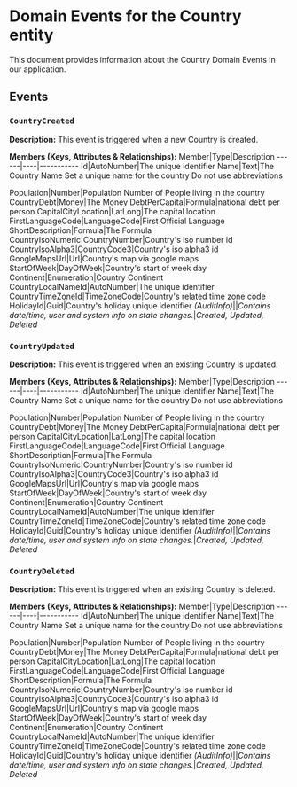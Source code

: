 # Domain Events for the Country entity

This document provides information about the Country Domain Events in our application.

## Events

### `CountryCreated`

**Description:**
This event is triggered when a new Country is created.

**Members (Keys, Attributes & Relationships):**
Member|Type|Description
------|----|-----------
Id|AutoNumber|The unique identifier
Name|Text|The Country Name     Set a unique name for the country Do not use abbreviations

Population|Number|Population Number of People living in the country
CountryDebt|Money|The Money
DebtPerCapita|Formula|national debt per person
CapitalCityLocation|LatLong|The capital location
FirstLanguageCode|LanguageCode|First Official Language
ShortDescription|Formula|The Formula
CountryIsoNumeric|CountryNumber|Country's iso number id
CountryIsoAlpha3|CountryCode3|Country's iso alpha3 id
GoogleMapsUrl|Url|Country's map via google maps
StartOfWeek|DayOfWeek|Country's start of week day
Continent|Enumeration|Country Continent
CountryLocalNameId|AutoNumber|The unique identifier
CountryTimeZoneId|TimeZoneCode|Country's related time zone code
HolidayId|Guid|Country's holiday unique identifier
*(AuditInfo)*||*Contains date/time, user and system info on state changes.*|*Created, Updated, Deleted*


### `CountryUpdated`

**Description:** 
This event is triggered when an existing Country is updated.

**Members (Keys, Attributes & Relationships):**
Member|Type|Description
------|----|-----------
Id|AutoNumber|The unique identifier
Name|Text|The Country Name     Set a unique name for the country Do not use abbreviations

Population|Number|Population Number of People living in the country
CountryDebt|Money|The Money
DebtPerCapita|Formula|national debt per person
CapitalCityLocation|LatLong|The capital location
FirstLanguageCode|LanguageCode|First Official Language
ShortDescription|Formula|The Formula
CountryIsoNumeric|CountryNumber|Country's iso number id
CountryIsoAlpha3|CountryCode3|Country's iso alpha3 id
GoogleMapsUrl|Url|Country's map via google maps
StartOfWeek|DayOfWeek|Country's start of week day
Continent|Enumeration|Country Continent
CountryLocalNameId|AutoNumber|The unique identifier
CountryTimeZoneId|TimeZoneCode|Country's related time zone code
HolidayId|Guid|Country's holiday unique identifier
*(AuditInfo)*||*Contains date/time, user and system info on state changes.*|*Created, Updated, Deleted*


### `CountryDeleted`

**Description:**
This event is triggered when an existing Country is deleted.

**Members (Keys, Attributes & Relationships):**
Member|Type|Description
------|----|-----------
Id|AutoNumber|The unique identifier
Name|Text|The Country Name     Set a unique name for the country Do not use abbreviations

Population|Number|Population Number of People living in the country
CountryDebt|Money|The Money
DebtPerCapita|Formula|national debt per person
CapitalCityLocation|LatLong|The capital location
FirstLanguageCode|LanguageCode|First Official Language
ShortDescription|Formula|The Formula
CountryIsoNumeric|CountryNumber|Country's iso number id
CountryIsoAlpha3|CountryCode3|Country's iso alpha3 id
GoogleMapsUrl|Url|Country's map via google maps
StartOfWeek|DayOfWeek|Country's start of week day
Continent|Enumeration|Country Continent
CountryLocalNameId|AutoNumber|The unique identifier
CountryTimeZoneId|TimeZoneCode|Country's related time zone code
HolidayId|Guid|Country's holiday unique identifier
*(AuditInfo)*||*Contains date/time, user and system info on state changes.*|*Created, Updated, Deleted*

